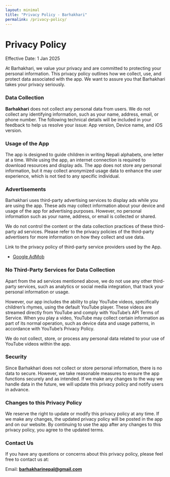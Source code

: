 ```yaml
---
layout: minimal
title: "Privacy Policy - Barhakhari"
permalink: /privacy-policy/
---
```



<style>

  /* Hide default Jekyll page title and header */
  h1.page-title {
    display: none;
  }

  header {
    display: none;
  }
</style>

# Privacy Policy


Effective Date: 1 Jan 2025


At Barhakhari, we value your privacy and are committed to protecting your personal information. This privacy policy outlines how we collect, use, and protect data associated with the app. We want to assure you that Barhakhari takes your privacy seriously.

### Data Collection

**Barhakhari** does not collect any personal data from users. We do not collect any identifying information, such as your name, address, email, or phone number. The following technical details will be included in your feedback to help us resolve your issue: App version, Device name, and iOS version.

### Usage of the App

The app is designed to guide children in writing Nepali alphabets, one letter at a time. While using the app, an internet connection is required to download resources and display ads. The app does not store any personal information, but it may collect anonymized usage data to enhance the user experience, which is not tied to any specific individual.

### Advertisements

Barhakhari uses third-party advertising services to display ads while you are using the app. These ads may collect information about your device and usage of the app for advertising purposes. However, no personal information such as your name, address, or email is collected or shared.

We do not control the content or the data collection practices of these third-party ad services. Please refer to the privacy policies of the third-party advertisers for more information on how they collect and use data.

Link to the privacy policy of third-party service providers used by the App.

- [Google AdMob](https://policies.google.com/privacy?hl=en&gl=US)

### No Third-Party Services for Data Collection

Apart from the ad services mentioned above, we do not use any other third-party services, such as analytics or social media integration, that track your personal information or usage.

However, our app includes the ability to play YouTube videos, specifically children’s rhymes, using the default YouTube player. These videos are streamed directly from YouTube and comply with YouTube’s API Terms of Service. When you play a video, YouTube may collect certain information as part of its normal operation, such as device data and usage patterns, in accordance with YouTube’s Privacy Policy.

We do not collect, store, or process any personal data related to your use of YouTube videos within the app.

### Security

Since Barhakhari does not collect or store personal information, there is no data to secure. However, we take reasonable measures to ensure the app functions securely and as intended. If we make any changes to the way we handle data in the future, we will update this privacy policy and notify users in advance.

### Changes to this Privacy Policy

We reserve the right to update or modify this privacy policy at any time. If we make any changes, the updated privacy policy will be posted in the app and on our website. By continuing to use the app after any changes to this privacy policy, you agree to the updated terms.

### Contact Us

If you have any questions or concerns about this privacy policy, please feel free to contact us at:

Email: <b>barhakharinepal@gmail.com</b> 
